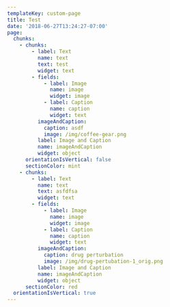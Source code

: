 ```yaml
---
templateKey: custom-page
title: Test
date: '2018-06-27T13:24:27-07:00'
page:
  chunks:
    - chunks:
        - label: Text
          name: text
          text: test
          widget: text
        - fields:
            - label: Image
              name: image
              widget: image
            - label: Caption
              name: caption
              widget: text
          imageAndCaption:
            caption: asdf
            image: /img/coffee-gear.png
          label: Image and Caption
          name: imageAndCaption
          widget: object
      orientationIsVertical: false
      sectionColor: mint
    - chunks:
        - label: Text
          name: text
          text: asfdfsa
          widget: text
        - fields:
            - label: Image
              name: image
              widget: image
            - label: Caption
              name: caption
              widget: text
          imageAndCaption:
            caption: drug perturbation
            image: /img/drug-pertubation-1_orig.png
          label: Image and Caption
          name: imageAndCaption
          widget: object
      sectionColor: red
  orientationIsVertical: true
---
```


